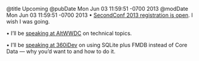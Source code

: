@title Upcoming
@pubDate Mon Jun 03 11:59:51 -0700 2013
@modDate Mon Jun 03 11:59:51 -0700 2013
• <a href="http://www.secondconf.com/2013/">SecondConf 2013 registration is open</a>. I wish I was going.

• I’ll be <a href="http://altwwdc.com/">speaking at AltWWDC</a> on technical topics.

• I’ll be <a href="http://360idev.com/">speaking at 360iDev</a> on using SQLite plus FMDB instead of Core Data — why you’d want to and how to do it.
